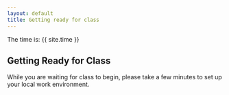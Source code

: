 ```yaml
---
layout: default
title: Getting ready for class
---
```


The time is: {{ site.time }}

## Getting Ready for Class
While you are waiting for class to begin, please take a few minutes to set up your local work environment.
